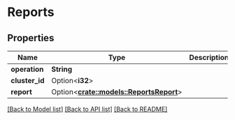# Reports

## Properties

Name | Type | Description | Notes
------------ | ------------- | ------------- | -------------
**operation** | **String** |  | 
**cluster_id** | Option<**i32**> |  | [optional]
**report** | Option<[**crate::models::ReportsReport**](Reports_report.md)> |  | [optional]

[[Back to Model list]](../README.md#documentation-for-models) [[Back to API list]](../README.md#documentation-for-api-endpoints) [[Back to README]](../README.md)


